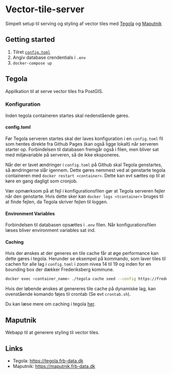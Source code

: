 # Vector-tile-server
Simpelt setup til serving og styling af vector tiles med [Tegola](https://tegola.io/) og [Maputnik](https://maputnik.github.io/)

## Getting started
1. Tilret [`config.toml`](https://github.com/frederiksberg/frederiksberg.github.io/blob/master/tegola/config.toml)
2. Angiv database crendentials i `.env`
3. `docker-compose up`

## Tegola
Appilkation til at serve vector tiles fra PostGIS.

### Konfiguration
Inden tegola containeren startes skal nedenstående gøres.

#### config.toml
Før Tegola serveren startes skal der laves konfiguration i en `config.toml` fil som hentes direkte fra Github Pages (kan også ligge lokalt) når serveren starter op. Forbindelsen til databasen fremgår også i filen, men bliver sat med miljøvariable på serveren, så de ikke eksponeres. 

Når der er lavet ændringer i `config.toml` på Github skal Tegola genstartes, så ændringerne slår igennem. Dette gøres nemmest ved at genstarte tegola containeren med `docker restart <container>`. Dette kan evt sættes op til at køre en gang dagligt som cronjob.

Vær opmærksom på at fejl i konfigurationsfilen gør at Tegola serveren fejler når den genstarte. Hvis dette sker kan `docker logs <tcontainer>` bruges til at finde fejlen, da Tegola skriver fejlen til loggen. 

#### Environment Variables
Forbindelsen til databasen opsættes i `.env` filen. Når konfigurationsfilen læses bliver environment variables sat ind.

#### Caching
Hvis der ønskes at der generes en tile cache får at øge performance kan dette gøres i tegola. Herunder se eksempel på kommando, som laver tiles til cachen for alle lag i `config.toml` i zoom nivea 14 til 19 og inden for en bounding box der dækker Frederiksberg kommune.

```bash
docker exec <container_name> ./tegola cache seed --config https://frederiksberg.github.io/tegola/config.toml --bounds "12.485782,55.664938,12.557257,55.697899" --max-zoom 22 --min-zoom 14 --overwrite --concurrency 4
```

Hvis der løbende ønskes at genereres tile cache på dynamiske lag, kan ovenstående komando føjes til crontab (Se evt `crontab.sh`).

Du kan læse mere om caching i tegola [her](https://tegola.io/documentation/cache-seeding-and-purging/#seed1).

## Maputnik
Webapp til at generere styling til vector tiles.

## Links
* Tegola: https://tegola.frb-data.dk
* Maputnik: https://maputnik.frb-data.dk

